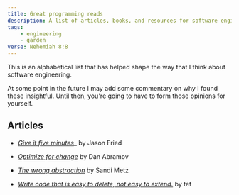 ```yaml
---
title: Great programming reads
description: A list of articles, books, and resources for software engineers
tags:
    - engineering
    - garden
verse: Nehemiah 8:8
---
```


This is an alphabetical list that has helped shape the way that I think about software engineering.

At some point in the future I may add some commentary on why I found these insightful. Until then, you're going to have to form those opinions for yourself.

## Articles

- [_Give it five minutes_](https://signalvnoise.com/posts/3124-give-it-five-minutes)_ by Jason Fried

- [_Optimize for change_](https://overreacted.io/optimized-for-change/) by Dan Abramov

- [_The wrong abstraction_](https://www.sandimetz.com/blog/2016/1/20/the-wrong-abstraction) by Sandi Metz

- [_Write code that is easy to delete, not easy to extend._](https://programmingisterrible.com/post/139222674273/write-code-that-is-easy-to-delete-not-easy-to) by tef
